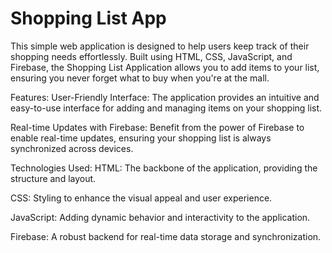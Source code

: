# Shopping List App

This simple web application is designed to help users keep track of their shopping needs effortlessly. Built using HTML, CSS, JavaScript, and Firebase, the Shopping List Application allows you to add items to your list, ensuring you never forget what to buy when you're at the mall.

Features:
User-Friendly Interface: The application provides an intuitive and easy-to-use interface for adding and managing items on your shopping list.

Real-time Updates with Firebase: Benefit from the power of Firebase to enable real-time updates, ensuring your shopping list is always synchronized across devices.

Technologies Used:
HTML: The backbone of the application, providing the structure and layout.

CSS: Styling to enhance the visual appeal and user experience.

JavaScript: Adding dynamic behavior and interactivity to the application.

Firebase: A robust backend for real-time data storage and synchronization.

